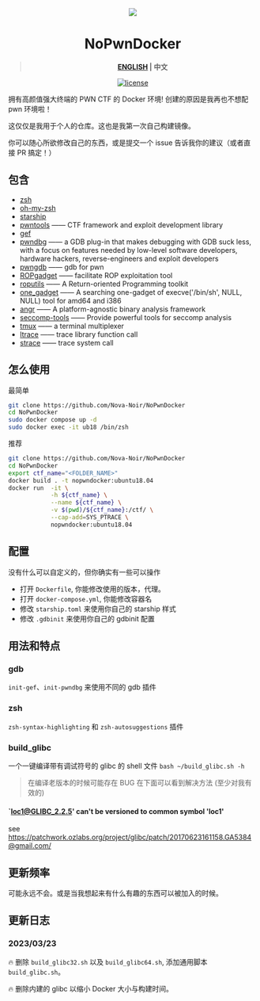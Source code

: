 <div align="center">
  <img src="https://cdn.ova.moe/img/image-20230323134431358.png">
</div>


<div align="center">

# NoPwnDocker

> **[ENGLISH](README.md) | 中文**

<a href="./LICENSE">
    <img src="https://img.shields.io/github/license/Nova-Noir/NoPwnDocker.svg" alt="license">
</a>

</div>


拥有高颜值强大终端的 PWN CTF 的 Docker 环境! 创建的原因是我再也不想配 pwn 环境啦！


这仅仅是我用于个人的仓库。这也是我第一次自己构建镜像。

你可以随心所欲修改自己的东西，或是提交一个 issue 告诉我你的建议（或者直接 PR 搞定！）

## 包含
- [zsh](https://www.zsh.org/)
- [oh-my-zsh](https://ohmyz.sh/)
- [starship](https://starship.rs/)
- [pwntools](https://github.com/Gallopsled/pwntools)  —— CTF framework and exploit development library
- [gef](https://github.com/hugsy/gef)
- [pwndbg](https://github.com/pwndbg/pwndbg)  —— a GDB plug-in that makes debugging with GDB suck less, with a focus on features needed by low-level software developers, hardware hackers, reverse-engineers and exploit developers
- [pwngdb](https://github.com/scwuaptx/Pwngdb) —— gdb for pwn
- [ROPgadget](https://github.com/JonathanSalwan/ROPgadget)  —— facilitate ROP exploitation tool
- [roputils](https://github.com/inaz2/roputils) 	—— A Return-oriented Programming toolkit
- [one_gadget](https://github.com/david942j/one_gadget) —— A searching one-gadget of execve('/bin/sh', NULL, NULL) tool for amd64 and i386
- [angr](https://github.com/angr/angr)   ——  A platform-agnostic binary analysis framework
- [seccomp-tools](https://github.com/david942j/seccomp-tools) —— Provide powerful tools for seccomp analysis
- [tmux](https://tmux.github.io/) 	—— a terminal multiplexer
- [ltrace](https://linux.die.net/man/1/ltrace)      —— trace library function call
- [strace](https://linux.die.net/man/1/strace)     —— trace system call

## 怎么使用
最简单
```bash
git clone https://github.com/Nova-Noir/NoPwnDocker
cd NoPwnDocker
sudo docker compose up -d
sudo docker exec -it ub18 /bin/zsh
```
推荐
```bash
git clone https://github.com/Nova-Noir/NoPwnDocker
cd NoPwnDocker
export ctf_name="<FOLDER_NAME>"
docker build . -t nopwndocker:ubuntu18.04
docker run  -it \
            -h ${ctf_name} \
            --name ${ctf_name} \
            -v $(pwd)/${ctf_name}:/ctf/ \
            --cap-add=SYS_PTRACE \
            nopwndocker:ubuntu18.04
```

## 配置
没有什么可以自定义的，但你确实有一些可以操作
- 打开 `Dockerfile`, 你能修改使用的版本，代理。
- 打开 `docker-compose.yml`, 你能修改容器名
- 修改 `starship.toml` 来使用你自己的 starship 样式
- 修改 `.gdbinit` 来使用你自己的 gdbinit 配置


## 用法和特点
### gdb
`init-gef`、`init-pwndbg` 来使用不同的 gdb 插件
### zsh
`zsh-syntax-highlighting` 和 `zsh-autosuggestions` 插件
### build_glibc
一个一键编译带有调试符号的 glibc 的 shell 文件
`bash ~/build_glibc.sh -h`
> 在编译老版本的时候可能存在 BUG
> 在下面可以看到解决方法 (至少对我有效的)
#### `loc1@GLIBC_2.2.5' can't be versioned to common symbol 'loc1'
see https://patchwork.ozlabs.org/project/glibc/patch/20170623161158.GA5384@gmail.com/



## 更新频率
可能永远不会。或是当我想起来有什么有趣的东西可以被加入的时候。

## 更新日志
### 2023/03/23  
:fire: 删除 `build_glibc32.sh` 以及 `build_glibc64.sh`, 添加通用脚本 `build_glibc.sh`。

:fire: 删除内建的 glibc 以缩小 Docker 大小与构建时间。